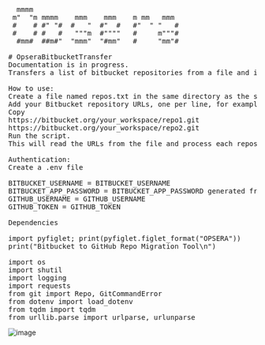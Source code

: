 <pre>
  mmmm
 m"  "m mmmm    mmm    mmm    m mm   mmm
 #    # #" "#  #   "  #"  #   #"  " "   #
 #    # #   #   """m  #""""   #     m"""#
  #mm#  ##m#"  "mmm"  "#mm"   #     "mm"#

# OpseraBitbucketTransfer
Documentation is in progress. 
Transfers a list of bitbucket repositories from a file and imports them into github

How to use:
Create a file named repos.txt in the same directory as the script.
Add your Bitbucket repository URLs, one per line, for example:
Copy
https://bitbucket.org/your_workspace/repo1.git
https://bitbucket.org/your_workspace/repo2.git
Run the script.
This will read the URLs from the file and process each repository accordingly.

Authentication:
Create a .env file

BITBUCKET_USERNAME = BITBUCKET_USERNAME
BITBUCKET_APP_PASSWORD = BITBUCKET_APP_PASSWORD generated from my settings tokens
GITHUB_USERNAME = GITHUB_USERNAME
GITHUB_TOKEN = GITHUB_TOKEN

Dependencies

import pyfiglet; print(pyfiglet.figlet_format("OPSERA"))
print("Bitbucket to GitHub Repo Migration Tool\n")

import os
import shutil
import logging
import requests
from git import Repo, GitCommandError
from dotenv import load_dotenv
from tqdm import tqdm
from urllib.parse import urlparse, urlunparse
</pre>
![image](https://github.com/user-attachments/assets/5c96b520-8852-466a-ac45-de2fcd0d7cb1)
